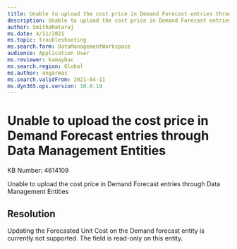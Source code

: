 ```yaml
---
title: Unable to upload the cost price in Demand Forecast entries through Data Management Entities
description: Unable to upload the cost price in Demand Forecast entries through Data Management Entities
author: SmithaNataraj
ms.date: 4/11/2021
ms.topic: troubleshooting
ms.search.form: DataManagementWorkspace
audience: Application User
ms.reviewer: kamaybac
ms.search.region: Global
ms.author: angarmas
ms.search.validFrom: 2021-04-11
ms.dyn365.ops.version: 10.0.19
---
```


# Unable to upload the cost price in Demand Forecast entries through Data Management Entities

KB Number: 4614109

Unable to upload the cost price in Demand Forecast entries through Data Management Entities


## Resolution
Updating the Forecasted Unit Cost on the Demand forecast entity is currently not supported. The field is read-only on this entity.


